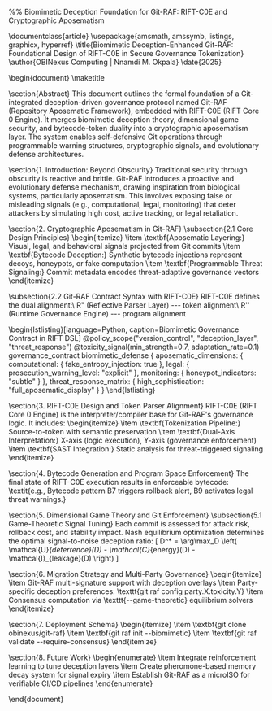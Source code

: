 %% Biomimetic Deception Foundation for Git-RAF: RIFT-C0E and Cryptographic Aposematism

\documentclass{article}
\usepackage{amsmath, amssymb, listings, graphicx, hyperref}
\title{Biomimetic Deception-Enhanced Git-RAF: Foundational Design of RIFT-C0E in Secure Governance Tokenization}
\author{OBINexus Computing | Nnamdi M. Okpala}
\date{2025}

\begin{document}
\maketitle

\section{Abstract}
This document outlines the formal foundation of a Git-integrated deception-driven governance protocol named Git-RAF (Repository Aposematic Framework), embedded with RIFT-C0E (RIFT Core 0 Engine). It merges biomimetic deception theory, dimensional game security, and bytecode-token duality into a cryptographic aposematism layer. The system enables self-defensive Git operations through programmable warning structures, cryptographic signals, and evolutionary defense architectures.

\section{1. Introduction: Beyond Obscurity}
Traditional security through obscurity is reactive and brittle. Git-RAF introduces a proactive and evolutionary defense mechanism, drawing inspiration from biological systems, particularly aposematism. This involves exposing false or misleading signals (e.g., computational, legal, monitoring) that deter attackers by simulating high cost, active tracking, or legal retaliation.

\section{2. Cryptographic Aposematism in Git-RAF}
\subsection{2.1 Core Design Principles}
\begin{itemize}
  \item \textbf{Aposematic Layering:} Visual, legal, and behavioral signals projected from Git commits
  \item \textbf{Bytecode Deception:} Synthetic bytecode injections represent decoys, honeypots, or fake computation
  \item \textbf{Programmable Threat Signaling:} Commit metadata encodes threat-adaptive governance vectors
\end{itemize}

\subsection{2.2 Git-RAF Contract Syntax with RIFT-C0E}
RIFT-C0E defines the dual alignment:\\
R" (Reflective Parser Layer) --- token alignment\\
R'' (Runtime Governance Engine) --- program alignment

\begin{lstlisting}[language=Python, caption=Biomimetic Governance Contract in RIFT DSL]
@policy_scope("version_control", "deception_layer", "threat_response")
@toxicity_signal(min_strength=0.7, adaptation_rate=0.1)
governance_contract biomimetic_defense {
  aposematic_dimensions: {
    computational: { fake_entropy_injection: true },
    legal: { prosecution_warning_level: "explicit" },
    monitoring: { honeypot_indicators: "subtle" }
  },
  threat_response_matrix: {
    high_sophistication: "full_aposematic_display"
  }
}
\end{lstlisting}

\section{3. RIFT-C0E Design and Token Parser Alignment}
RIFT-C0E (RIFT Core 0 Engine) is the interpreter/compiler base for Git-RAF's governance logic. It includes:
\begin{itemize}
  \item \textbf{Tokenization Pipeline:} Source-to-token with semantic preservation
  \item \textbf{Dual-Axis Interpretation:} X-axis (logic execution), Y-axis (governance enforcement)
  \item \textbf{SAST Integration:} Static analysis for threat-triggered signaling
\end{itemize}

\section{4. Bytecode Generation and Program Space Enforcement}
The final state of RIFT-C0E execution results in enforceable bytecode:\
\textit{e.g., Bytecode pattern B7 triggers rollback alert, B9 activates legal threat warnings.}

\section{5. Dimensional Game Theory and Git Enforcement}
\subsection{5.1 Game-Theoretic Signal Tuning}
Each commit is assessed for attack risk, rollback cost, and stability impact. Nash equilibrium optimization determines the optimal signal-to-noise deception ratio:
\[
D^* = \arg\max_D \left( \mathcal{U}_{deterrence}(D) - \mathcal{C}_{energy}(D) - \mathcal{I}_{leakage}(D) \right)
\]

\section{6. Migration Strategy and Multi-Party Governance}
\begin{itemize}
  \item Git-RAF multi-signature support with deception overlays
  \item Party-specific deception preferences: \texttt{git raf config party.X.toxicity.Y}
  \item Consensus computation via \texttt{--game-theoretic} equilibrium solvers
\end{itemize}

\section{7. Deployment Schema}
\begin{itemize}
  \item \textbf{git clone obinexus/git-raf}
  \item \textbf{git raf init --biomimetic}
  \item \textbf{git raf validate --require-consensus}
\end{itemize}

\section{8. Future Work}
\begin{enumerate}
  \item Integrate reinforcement learning to tune deception layers
  \item Create pheromone-based memory decay system for signal expiry
  \item Establish Git-RAF as a microISO for verifiable CI/CD pipelines
\end{enumerate}

\end{document}

